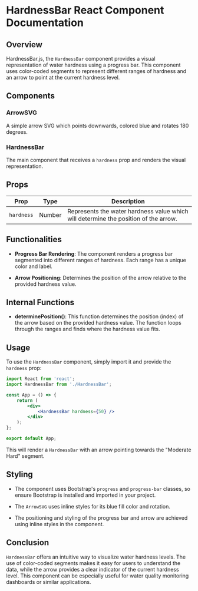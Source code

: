 # HardnessBar React Component Documentation

## Overview

HardnessBar.js, the `HardnessBar` component provides a visual representation of water hardness using a progress bar. This component uses color-coded segments to represent different ranges of hardness and an arrow to point at the current hardness level.

## Components

### ArrowSVG
A simple arrow SVG which points downwards, colored blue and rotates 180 degrees.

### HardnessBar
The main component that receives a `hardness` prop and renders the visual representation.

## Props

| Prop       | Type   | Description                                                                           |
|------------|--------|---------------------------------------------------------------------------------------|
| `hardness` | Number | Represents the water hardness value which will determine the position of the arrow. |

## Functionalities

- **Progress Bar Rendering**: The component renders a progress bar segmented into different ranges of hardness. Each range has a unique color and label.

- **Arrow Positioning**: Determines the position of the arrow relative to the provided hardness value.

## Internal Functions

- **determinePosition()**: This function determines the position (index) of the arrow based on the provided hardness value. The function loops through the ranges and finds where the hardness value fits.

## Usage

To use the `HardnessBar` component, simply import it and provide the `hardness` prop:

```jsx
import React from 'react';
import HardnessBar from './HardnessBar';

const App = () => {
    return (
        <div>
            <HardnessBar hardness={50} />
        </div>
    );
};

export default App;
```

This will render a `HardnessBar` with an arrow pointing towards the "Moderate Hard" segment.

## Styling 

- The component uses Bootstrap's `progress` and `progress-bar` classes, so ensure Bootstrap is installed and imported in your project.

- The `ArrowSVG` uses inline styles for its blue fill color and rotation.

- The positioning and styling of the progress bar and arrow are achieved using inline styles in the component.

## Conclusion

`HardnessBar` offers an intuitive way to visualize water hardness levels. The use of color-coded segments makes it easy for users to understand the data, while the arrow provides a clear indicator of the current hardness level. This component can be especially useful for water quality monitoring dashboards or similar applications.